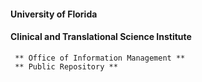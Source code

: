  #### University of Florida   
 #### Clinical and Translational Science Institute 
 
     ** Office of Information Management **  
     ** Public Repository **  
